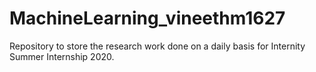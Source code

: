 # MachineLearning_vineethm1627
Repository to store the research work done on a daily basis for Internity Summer Internship 2020.
